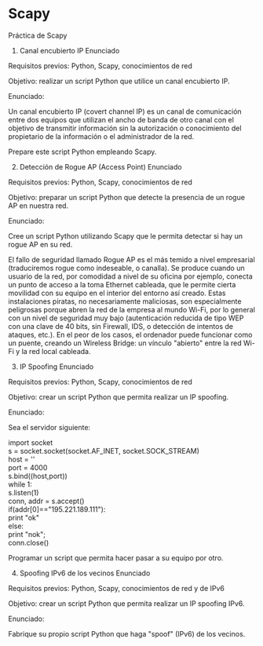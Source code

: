# Scapy
Práctica de Scapy
1. Canal encubierto IP
Enunciado

Requisitos previos: Python, Scapy, conocimientos de red

Objetivo: realizar un script Python que utilice un canal encubierto IP.

Enunciado:

Un canal encubierto IP (covert channel IP) es un canal de comunicación entre dos equipos que utilizan el ancho de banda de otro canal con el objetivo de transmitir información sin la autorización o conocimiento del propietario de la información o el administrador de la red.

Prepare este script Python empleando Scapy.

2. Detección de Rogue AP (Access Point)
Enunciado

Requisitos previos: Python, Scapy, conocimientos de red

Objetivo: preparar un script Python que detecte la presencia de un rogue AP en nuestra red.

Enunciado:

Cree un script Python utilizando Scapy que le permita detectar si hay un rogue AP en su red.

El fallo de seguridad llamado Rogue AP es el más temido a nivel empresarial (traduciremos rogue como indeseable, o canalla). Se produce cuando un usuario de la red, por comodidad a nivel de su oficina por ejemplo, conecta un punto de acceso a la toma Ethernet cableada, que le permite cierta movilidad con su equipo en el interior del entorno así creado. Estas instalaciones piratas, no necesariamente maliciosas, son especialmente peligrosas porque abren la red de la empresa al mundo Wi-Fi, por lo general con un nivel de seguridad muy bajo (autenticación reducida de tipo WEP con una clave de 40 bits, sin Firewall, IDS, o detección de intentos de ataques, etc.). En el peor de los casos, el ordenador puede funcionar como un puente, creando un Wireless Bridge: un vínculo "abierto" entre la red Wi-Fi y la red local cableada.


3. IP Spoofing
Enunciado

Requisitos previos: Python, Scapy, conocimientos de red

Objetivo: crear un script Python que permita realizar un IP spoofing.

Enunciado:

Sea el servidor siguiente:


import socket  
s = socket.socket(socket.AF_INET, socket.SOCK_STREAM)  
host = ''  
port = 4000  
s.bind((host,port))  
while 1:  
        s.listen(1)  
        conn, addr = s.accept()  
        if(addr[0]=="195.221.189.111"):  
                print "ok"  
        else:  
                print "nok";  
conn.close()
 
Programar un script que permita hacer pasar a su equipo por otro.

4. Spoofing IPv6 de los vecinos
Enunciado

Requisitos previos: Python, Scapy, conocimientos de red y de IPv6

Objetivo: crear un script Python que permita realizar un IP spoofing IPv6.

Enunciado:

Fabrique su propio script Python que haga "spoof" (IPv6) de los vecinos.
